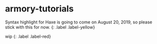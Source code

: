 # armory-tutorials

Syntax highlight for Haxe is going to come on August 20, 2019, so please stick with this for now.
{: .label .label-yellow}

wip
{: .label .label-red}

